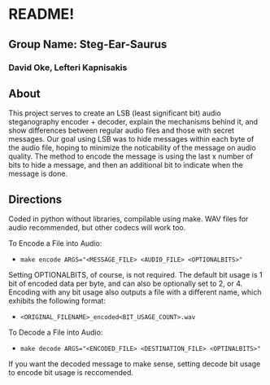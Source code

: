 # README!

## Group Name: Steg-Ear-Saurus
### David Oke, Lefteri Kapnisakis


## About

This project serves to create an LSB (least significant bit) audio steganography encoder + decoder, explain the mechanisms behind it, and show differences between regular audio files and those with secret messages. Our goal using LSB was to hide messages within each byte of the audio file, hoping to minimize the noticability of the message on audio quality. The method to encode the message is using the last x number of bits to hide a message, and then an additional bit to indicate when the message is done.

## Directions
Coded in python without libraries, compilable using make. WAV files for audio recommended, but other codecs will work too.

To Encode a File into Audio:
- `make encode ARGS="<MESSAGE_FILE> <AUDIO_FILE> <OPTIONALBITS>"`

Setting OPTIONALBITS, of course, is not required. The default bit usage is 1 bit of encoded data per byte, and can also be optionally set to 2, or 4. Encoding with any bit usage also outputs a file with a different name, which exhibits the following format:

- `<ORIGINAL_FILENAME>_encoded<BIT_USAGE_COUNT>.wav`

To Decode a File into Audio:
- `make decode ARGS="<ENCODED_FILE> <DESTINATION_FILE> <OPTINALBITS>"`

If you want the decoded message to make sense, setting decode bit usage to encode bit usage is reccomended.
